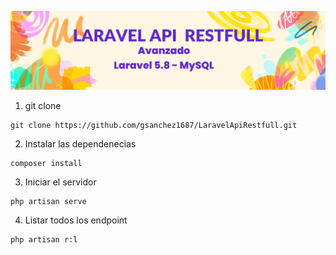
![Banner](banner.png)

1. git clone 
```
git clone https://github.com/gsanchez1687/LaravelApiRestfull.git
```

2. Instalar las dependenecias
```
composer install
```

3. Iniciar el servidor
```
php artisan serve
```

4. Listar todos los endpoint
```
php artisan r:l
```